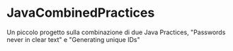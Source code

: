 # JavaCombinedPractices
Un piccolo progetto sulla combinazione di due Java Practices, "Passwords never in clear text" e "Generating unique IDs"
